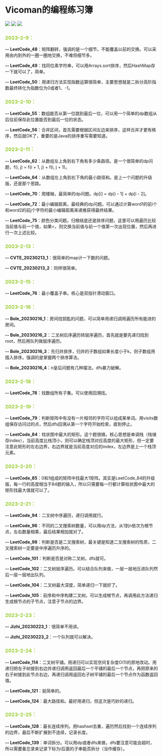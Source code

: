 # Vicoman的编程练习簿 

![](https://img.shields.io/badge/lanuage-Java-orange) ![](https://img.shields.io/badge/license-MIT-blue) ![](https://img.shields.io/badge/platform-leetcode-green)

### **<font color=YellowGreen >2023-2-9：</font>**

**-- LeetCode_48**：矩阵翻转，强调的是一个细节，不能覆盖以前的交换。可以采用由内到外的一圈一圈地交换，不难但细节多。

**-- LeetCode_49**：找同位素字符串，可以用Arrays.sort排序，然后HashMap存一下就可以了，简单。

**-- LeetCode_50**：用递归方法实现指数运算很简单，主要思想就是二拆分高阶指数最终转化为指数位为0或者1、-1。

### **<font color=YellowGreen>2023-2-10：</font>**

**-- LeetCode_55**：数组能否从第一位跳到最后一位，可以用一个简单的dp数组从后往前保存此位置能否到最后一位的状态。

**-- LeetCode_56**：合并区间，首先需要根据区间左边来排序，这样合并才更有秩序，然后就OK了，重要的是Java的排序重写需要知道。

### **<font color=YellowGreen>2023-2-11：</font>**

**-- LeetCode_62**：从数组左上角到右下角有多少条路径。是一个很简单的dp问题，f(i, j) = f(i + 1, j) + f(i, j + 1)。

**-- LeetCode_64**：从数组左上角到右下角的最小路径和。是上一个问题的升级版，还是那个思路。

**-- LeetCode_70**：爬楼梯，最简单的dp问题。dp[i] = dp[i - 1] + dp[i - 2]。

**-- LeetCode_72**：最小编辑距离，最经典的dp问题。可以通过计算word1的前i个和word2的前j个字符的最小编辑距离来递推获得最终结果。

**-- LeetCode_75**：颜色分类问题。归根结底还是排序问题，这里可以用遍历比较当前值与前一个值，如果<，则交换当前值与前一个值第一次出现位置，然后再进行一次上述比较。

### **<font color=YellowGreen>2023-2-13：</font>**

**-- CVTE_20230213_1**：很简单的map计一下数的问题。

**-- CVTE_20230213_2**：同样很简单。

### **<font color=YellowGreen>2023-2-15：</font>**

**-- LeetCode_76**：最小覆盖子串。核心是双指针滑动窗口。

### **<font color=YellowGreen>2023-2-16：</font>**

**-- Bole_20230216_1**：房间找钥匙的问题，可以简单用递归调用遍历所有能进的房间。

**-- Bole_20230216_2**：二叉树后序遍历转层序遍历，首先就是要先递归找到root，然后用队列做层序遍历。

**-- Bole_20230216_3**：先归并排序，归并的子数组如果长度小于k，则子数组用插入排序。强调的是掌握两个排序算法。

**-- Bole_20230216_4**：n皇后问题有几种摆法，dfs暴力破解。

### **<font color=YellowGreen>2023-2-18：</font>**

**-- LeetCode_78**：找数组所有子集。可以使用回溯找。

### **<font color=YellowGreen>2023-2-19：</font>**

**-- LeetCode_79**：判断矩阵中有没有一片相邻的字符可以组成某单词。用visits数组保存访问过的点，然后dfs回溯从第一个字符开始检索，直到停止。

**-- LeetCode_84**：柱状图中最大的矩形。这个题很搞，核心思想是单调栈（栈储存index），当前高度比栈顶小，则可以确定栈顶对应高度的最大矩形，但一定要注意此矩形的左右边界，右边界就是当前高度对应的index，左边界是上一个栈顶元素。

### **<font color=YellowGreen>2023-2-20：</font>**

**-- LeetCode_85**：0和1组成的矩阵中找最大1矩阵。其实是LeetCode_84的升级版，每一行的高度相当于84题的输入，所以只需要每一行都计算柱状图中最大的矩形找最大值就可以了。

### **<font color=YellowGreen>2023-2-21：</font>**

**-- LeetCode_94**：二叉树中序遍历，递归调用就行。

**-- LeetCode_96**：不同的二叉搜索树数量，可以用dp方法，从1到n依次为根节点，左右数量相乘，最后结果相加就对了。

**-- LeetCode_98**：判断是否是二叉搜索树，最关键是知道二叉搜索树的性质，二叉搜索树一定要是中序遍历升序的。

**-- LeetCode_101**：判断是否是对称二叉树。dfs就可。

**-- LeetCode_102**：二叉树层序遍历。可以结合队列来做，一层一层地压进队列然后一层一层地出队列。

**-- LeetCode_104**：二叉树最大深度，简单递归一下就好了。

**-- LeetCode_105**：前序和中序构建二叉树。可以生成根节点，再调用此方法递归生成根节点的子节点，注意子节点的边界。

### **<font color=YellowGreen>2023-2-23：</font>**

**-- Jizhi_20230223_1**：很简单不用讲。

**-- Jizhi_20230223_2**：一个队列就可以解决。

### **<font color=YellowGreen>2023-2-24：</font>**

**-- LeetCode_114**：二叉树平铺。用递归可以实现空间复杂度O(1)的原地改动。用递归把左子树接到右边并递归调用返回最后一个平铺的最后一个节点，再把原来的右子树接到此节点右边，再递归调用返回右子树平铺的最后一个节点作为函数返回值。

**-- LeetCode_121**：挺简单的。

**-- LeetCode_124**：最大路径和。最好用递归，但这次是巧妙的递归。

### **<font color=YellowGreen>2023-2-25：</font>**

**-- LeetCode_128**：最长连续序列。用hashset去重，遍历然后找到一个连续序列的边界，最后不断扩展到不连续，记录长度。

**-- LeetCode_139**：单词拆分。可以用dp或者dfs来做，dfs要注意可能会超时，所以需要备忘录来记录下标为i后面的子串能否拆分（当作缓存）。
